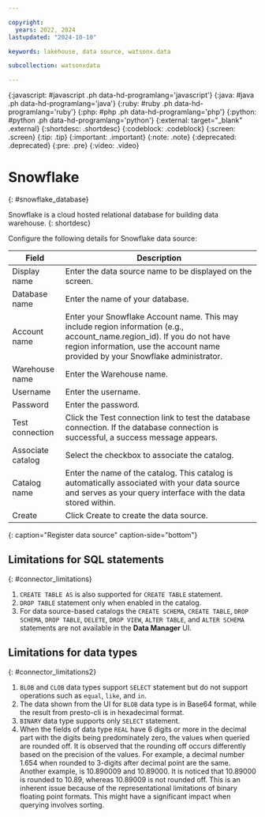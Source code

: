 ```yaml
---

copyright:
  years: 2022, 2024
lastupdated: "2024-10-10"

keywords: lakehouse, data source, watsonx.data

subcollection: watsonxdata

---
```


{:javascript: #javascript .ph data-hd-programlang='javascript'}
{:java: #java .ph data-hd-programlang='java'}
{:ruby: #ruby .ph data-hd-programlang='ruby'}
{:php: #php .ph data-hd-programlang='php'}
{:python: #python .ph data-hd-programlang='python'}
{:external: target="_blank" .external}
{:shortdesc: .shortdesc}
{:codeblock: .codeblock}
{:screen: .screen}
{:tip: .tip}
{:important: .important}
{:note: .note}
{:deprecated: .deprecated}
{:pre: .pre}
{:video: .video}

# Snowflake
{: #snowflake_database}

Snowflake is a cloud hosted relational database for building data warehouse.
{: shortdesc}

 Configure the following details for Snowflake data source:

 | Field           | Description        |
 |------------------|--------------------|
 | Display name    | Enter the data source name to be displayed on the screen. |
 | Database name     | Enter the name of your database.|
 | Account name            | Enter your Snowflake Account name. This may include region information (e.g., account_name.region_id). If you do not have region information, use the account name provided by your Snowflake administrator.  |
 | Warehouse name           | Enter the Warehouse name.  |
 | Username           | Enter the username.  |
 | Password           | Enter the password.  |
 | Test connection    | Click the Test connection link to test the database connection. If the database connection is successful, a success message appears. |
 | Associate catalog  | Select the checkbox to associate the catalog. |
 | Catalog name | Enter the name of the catalog. This catalog is automatically associated with your data source and serves as your query interface with the data stored within. |
 | Create | Click Create to create the data source. |
 {: caption="Register data source" caption-side="bottom"}

## Limitations for SQL statements
{: #connector_limitations}

1. `CREATE TABLE AS` is also supported for `CREATE TABLE` statement.
2. `DROP TABLE` statement only when enabled in the catalog.
3. For data source-based catalogs the `CREATE SCHEMA`, `CREATE TABLE`, `DROP SCHEMA`, `DROP TABLE`, `DELETE`, `DROP VIEW`, `ALTER TABLE`, and `ALTER SCHEMA` statements are not available in the **Data Manager** UI.

## Limitations for data types
{: #connector_limitations2}

1. `BLOB` and `CLOB` data types support `SELECT` statement but do not support operations such as `equal`, `like`, and `in`.
2. The data shown from the UI for `BLOB` data type is in Base64 format, while the result from presto-cli is in hexadecimal format.
3. `BINARY` data type supports only `SELECT` statement.
4. When the fields of data type `REAL` have 6 digits or more in the decimal part with the digits being predominately zero, the values when queried are rounded off. It is observed that the rounding off occurs differently based on the precision of the values. For example, a decimal number 1.654 when rounded to 3-digits after decimal point are the same. Another example, is 10.890009 and 10.89000. It is noticed that 10.89000 is rounded to 10.89, whereas 10.89009 is not rounded off. This is an inherent issue because of the representational limitations of binary floating point formats. This might have a significant impact when querying involves sorting.
